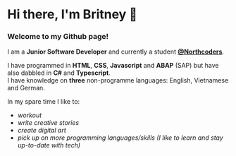 # Hi there, I'm Britney 👋

### Welcome to my Github page!

I am a **Junior Software Developer** and currently a student **[@Northcoders](https://northcoders.com)**.

I have programmed in **HTML**, **CSS**, **Javascript** and **ABAP** (SAP) but have also dabbled in **C#** and **Typescript**.  
I have knowledge on **three** non-programme languages: English, Vietnamese and German.  

In my spare time I like to:
- *workout*
- *write creative stories*
- *create digital art*
- *pick up on more programming languages/skills (I like to learn and stay up-to-date with tech)*
<!--

Here are some ideas to get you started:

- 🔭 I’m currently working on ...
- 🌱 I’m currently learning ...
- 👯 I’m looking to collaborate on ...
- 🤔 I’m looking for help with ...
- 💬 Ask me about ...
- 📫 How to reach me: ...
- 😄 Pronouns: ...
- ⚡ Fun fact: ...
-->
